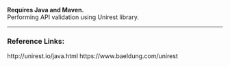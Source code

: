 <B>Requires Java and Maven.</B><br>
Performing API validation using Unirest library.

<hr size="5" noshade>

<h3>Reference Links:</h3>
http://unirest.io/java.html
https://www.baeldung.com/unirest
